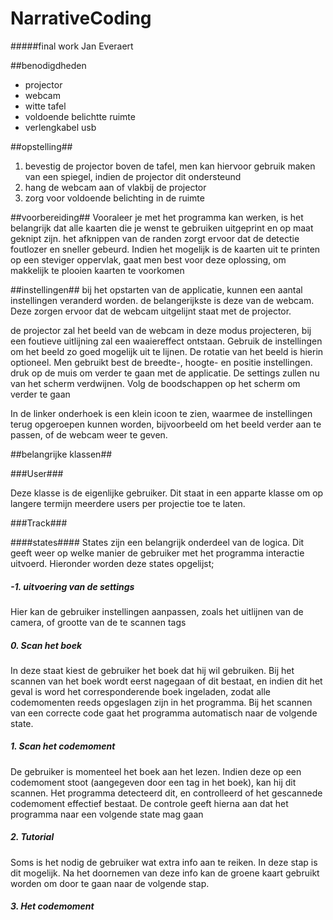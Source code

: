 # NarrativeCoding
#####final work Jan Everaert

##benodigdheden
- projector
- webcam
- witte tafel
- voldoende belichtte ruimte
- verlengkabel usb

##opstelling##
1. bevestig de projector boven de tafel, men kan hiervoor gebruik maken van een spiegel, indien de projector dit ondersteund
2. hang de webcam aan of vlakbij de projector
3. zorg voor voldoende belichting in de ruimte

##voorbereiding##
Vooraleer je met het programma kan werken, is het belangrijk dat alle kaarten die je wenst te gebruiken uitgeprint en op maat geknipt zijn. het afknippen van de randen zorgt ervoor dat de detectie foutlozer en sneller gebeurd. Indien het mogelijk is de kaarten uit te printen op een steviger oppervlak, gaat men best voor deze oplossing, om makkelijk te plooien kaarten te voorkomen 

##instellingen##
 bij het opstarten van de applicatie, kunnen een aantal instellingen veranderd worden. de belangerijkste is deze van de webcam. Deze zorgen ervoor dat de webcam uitgelijnt staat met de projector. 
 
 de projector zal het beeld van de webcam in deze modus projecteren, bij een foutieve uitlijning zal een waaiereffect ontstaan. Gebruik de instellingen om het beeld zo goed mogelijk uit te lijnen. De rotatie van het beeld is hierin optioneel. Men gebruikt best de breedte-, hoogte- en positie instellingen.
 druk op de muis om verder te gaan met de applicatie. De settings zullen nu van het scherm verdwijnen.
 Volg de boodschappen op het scherm om verder te gaan
 
 In de linker onderhoek is een klein icoon te zien, waarmee de instellingen terug opgeroepen kunnen worden, bijvoorbeeld om het beeld verder aan te passen, of de webcam weer te geven.
 
 ##belangrijke klassen##
 
 ###User###

 Deze klasse is de eigenlijke gebruiker. Dit staat in een apparte klasse om op langere termijn meerdere users per projectie toe te laten.
 
###Track###
 
 ####states####
 States zijn een belangrijk onderdeel van de logica. Dit geeft weer op welke manier de gebruiker met het programma interactie uitvoerd. Hieronder worden deze states opgelijst;
 
##### -1. uitvoering van de settings

 Hier kan de gebruiker instellingen aanpassen, zoals het uitlijnen van de camera, of grootte van de te scannen tags
 
 ##### 0. Scan het boek
 
 In deze staat kiest de gebruiker het boek dat hij wil gebruiken. Bij het scannen van het boek wordt eerst nagegaan of dit bestaat, en indien dit het geval is word het corresponderende boek ingeladen, zodat alle codemomenten reeds opgeslagen zijn in het programma. 
 Bij het scannen van een correcte code gaat het programma automatisch naar de volgende state.
 
 ##### 1. Scan het codemoment
 
 De gebruiker is momenteel het boek aan het lezen. Indien deze op een codemoment stoot (aangegeven door een tag in het boek), kan hij dit scannen. Het programma detecteerd dit, en controlleerd of het gescannede codemoment effectief bestaat. De controle geeft hierna aan dat het programma naar een volgende state mag gaan
 
 ##### 2. Tutorial
 
 Soms is het nodig de gebruiker wat extra info aan te reiken. In deze stap is dit mogelijk. Na het doornemen van deze info kan de groene kaart gebruikt worden om door te gaan naar de volgende stap.
 
 ##### 3. Het codemoment
 
 
 
 
